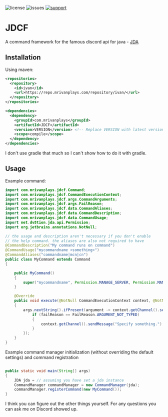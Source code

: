 ![license](https://img.shields.io/github/license/MrIvanPlays/JDCF.svg?style=for-the-badge)
![issues](https://img.shields.io/github/issues/MrIvanPlays/JDCF.svg?style=for-the-badge)
[![support](https://img.shields.io/discord/493674712334073878.svg?colorB=Blue&logo=discord&label=Support&style=for-the-badge)](https://mrivanplays.com/discord)

# JDCF

A command framework for the famous discord api for java - [JDA](https://github.com/DV8FromTheWorld/JDA)

## Installation

Using maven:

```xml
<repositories>
  <repository>
    <id>ivan</id>
    <url>https://repo.mrivanplays.com/repository/ivan/</url>
  </repository>
</repositories>

<dependencies>
  <dependency>
    <groupId>com.mrivanplays</groupId>
    <artifactId>JDCF</artifactId>
    <version>VERSION</version> <!-- Replace VERSION with latest version -->
    <scope>compile</scope>  
  </dependency>
</dependencies>
```

I don't use gradle that much so I can't show how to do it with gradle.

## Usage

Example command:

```java
import com.mrivanplays.jdcf.Command;
import com.mrivanplays.jdcf.CommandExecutionContext;
import com.mrivanplays.jdcf.args.CommandArguments;
import com.mrivanplays.jdcf.args.FailReason;
import com.mrivanplays.jdcf.data.CommandAliases;
import com.mrivanplays.jdcf.data.CommandDescription;
import com.mrivanplays.jdcf.data.CommandUsage;
import net.dv8tion.jda.api.Permission;
import org.jetbrains.annotations.NotNull;

// the usage and description aren't necessary if you don't enable
// the help command. the aliases are also not required to have
@CommandDescription("My command runs on command")
@CommandUsage("mycommandname <something>")
@CommandAliases("commandname|mcn|cn")
public class MyCommand extends Command
{

    public MyCommand()
    {
        super("mycommandname", Permission.MANAGE_SERVER, Permission.MANAGE_PERMISSIONS); // the permissions are not necessary 
    }

    @Override
    public void execute(@NotNull CommandExecutionContext context, @NotNull CommandArguments args)
    {
        args.nextString().ifPresent(argument -> context.getChannel().sendMessage(argument).queue()).orElse(failReason -> {
            if (failReason == FailReason.ARGUMENT_NOT_TYPED)
            {
                context.getChannel().sendMessage("Specify something.").queue();
            }
        });
    }
}
```

Example command manager initialization (without overriding the default settings) and command registration
```java

public static void main(String[] args)
{
    JDA jda = // assuming you have set a jda instance
    CommandManager commandManager = new CommandManager(jda);
    commandManager.registerCommand(new MyCommand());
}
```

I think you can figure out the other things yourself. For any questions you can ask me on Discord showed up.